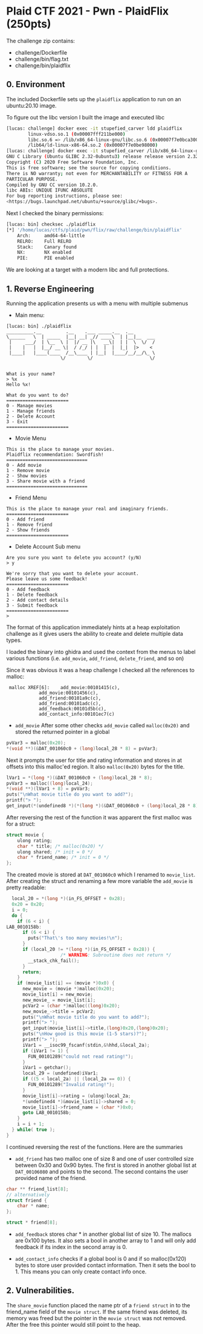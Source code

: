 # Plaid CTF 2021 - Pwn - PlaidFlix (250pts)
The challenge zip contains:

- challenge/Dockerfile
- challenge/bin/flag.txt
- challenge/bin/plaidflix

## 0. Environment
The included Dockerfile sets up the `plaidflix` application to run on an ubuntu:20.10 image.

To figure out the libc version I built the image and executed libc
```bash
[lucas: challenge] docker exec -it stupefied_carver ldd plaidflix
        linux-vdso.so.1 (0x00007fff211be000)
        libc.so.6 => /lib/x86_64-linux-gnu/libc.so.6 (0x00007f7e0bca3000)
        /lib64/ld-linux-x86-64.so.2 (0x00007f7e0be98000)
[lucas: challenge] docker exec -it stupefied_carver /lib/x86_64-linux-gnu/libc.so.6 
GNU C Library (Ubuntu GLIBC 2.32-0ubuntu3) release release version 2.32.
Copyright (C) 2020 Free Software Foundation, Inc.
This is free software; see the source for copying conditions.
There is NO warranty; not even for MERCHANTABILITY or FITNESS FOR A
PARTICULAR PURPOSE.
Compiled by GNU CC version 10.2.0.
libc ABIs: UNIQUE IFUNC ABSOLUTE
For bug reporting instructions, please see:
<https://bugs.launchpad.net/ubuntu/+source/glibc/+bugs>.
```

Next I checked the binary permissions:
```bash
[lucas: bin] checksec ./plaidflix
[*] '/home/lucas/ctfs/plaid/pwn/flix/raw/challenge/bin/plaidflix'
    Arch:     amd64-64-little
    RELRO:    Full RELRO
    Stack:    Canary found
    NX:       NX enabled
    PIE:      PIE enabled
```

We are looking at a target with a modern libc and full protections.

## 1. Reverse Engineering

Running the application presents us with a menu with multiple submenus

- Main menu:
```text
[lucas: bin] ./plaidflix 
__________.__         .__    .___ _____.__  .__        
\______   \  | _____  |__| __| _// ____\  | |__|__  ___
 |     ___/  | \__  \ |  |/ __ |\   __\|  | |  \  \/  /
 |    |   |  |__/ __ \|  / /_/ | |  |  |  |_|  |>    < 
 |____|   |____(____  /__\____ | |__|  |____/__/__/\_ \
                    \/        \/                     \/


What is your name?
> %x
Hello %x!

What do you want to do?
=======================
0 - Manage movies
1 - Manage friends
2 - Delete Account
3 - Exit
=======================
```

- Movie Menu
```text
This is the place to manage your movies.
Plaidflix recommendation: Swordfish!
==============================
0 - Add movie
1 - Remove movie
2 - Show movies
3 - Share movie with a friend
==============================
```
- Friend Menu
```text
This is the place to manage your real and imaginary friends.
=======================
0 - Add friend
1 - Remove friend
2 - Show friends
=======================
```

- Delete Account Sub menu
```text
Are you sure you want to delete you account? (y/N)
> y

We're sorry that you want to delete your account.
Please leave us some feedback!
=======================
0 - Add feedback
1 - Delete feedback
2 - Add contact details
3 - Submit feedback
=======================
> 
```

The format of this application immediately hints at a heap exploitation challenge as it gives users
the ability to create and delete multiple data types.

I loaded the binary into ghidra and used the context from the menus to label various functions (i.e. `add_movie`, `add_friend`, `delete_friend`, and so on)

Since it was obvious it was a heap challenge I checked all the references to malloc:
```
 malloc	XREF[6]:	add_movie:00101415(c), 
			add_movie:00101456(c), 
			add_friend:00101a9c(c), 
			add_friend:00101adc(c), 
			add_feedback:00101d5b(c), 
			add_contact_info:00101ec7(c)  
```

- `add_movie` 
After some other checks `add_movie` called `malloc(0x20)` and stored the returned pointer in a global
```c
pvVar3 = malloc(0x20);
*(void **)(&DAT_001060c0 + (long)local_28 * 8) = pvVar3;
```

Next it prompts the user for title and rating information and stores in at offsets into this malloc'ed region.
It also `malloc(0x20)` bytes for the title. 
```c
lVar1 = *(long *)(&DAT_001060c0 + (long)local_28 * 8);
pvVar3 = malloc((long)local_24);
*(void **)(lVar1 + 8) = pvVar3;
puts("\nWhat movie title do you want to add?");
printf("> ");
get_input(*(undefined8 *)(*(long *)(&DAT_001060c0 + (long)local_28 * 8) + 8),(long)local_24, (long)local_24);
```

After reversing the rest of the function it was apparent the first malloc was for a struct:
```c
struct movie {
    ulong rating;
    char * title; /* malloc(0x20) */
    ulong shared; /* init = 0 */
    char * friend_name; /* init = 0 */
};
```

The created movie is stored at `DAT_001060c0` which I renamed to `movie_list`. After creating the struct and renaming
a few more variable the `add_movie` is pretty readable:
```c 
  local_20 = *(long *)(in_FS_OFFSET + 0x28);
  0x20 = 0x20;
  i = 0;
  do {
    if (6 < i) {
LAB_0010158b:
      if (6 < i) {
        puts("That\'s too many movies!\n");
      }
      if (local_20 != *(long *)(in_FS_OFFSET + 0x28)) {
                    /* WARNING: Subroutine does not return */
        __stack_chk_fail();
      }
      return;
    }
    if (movie_list[i] == (movie *)0x0) {
      new_movie = (movie *)malloc(0x20);
      movie_list[i] = new_movie;
      new_movie_ = movie_list[i];
      pcVar2 = (char *)malloc((long)0x20);
      new_movie_->title = pcVar2;
      puts("\nWhat movie title do you want to add?");
      printf("> ");
      get_input(movie_list[i]->title,(long)0x20,(long)0x20);
      puts("\nHow good is this movie (1-5 stars)?");
      printf("> ");
      iVar1 = __isoc99_fscanf(stdin,&%hhd,&local_2a);
      if (iVar1 != 1) {
        FUN_00101289("could not read rating!");
      }
      iVar1 = getchar();
      local_29 = (undefined)iVar1;
      if ((5 < local_2a) || (local_2a == 0)) {
        FUN_00101289("Invalid rating!");
      }
      movie_list[i]->rating = (ulong)local_2a;
      *(undefined4 *)&movie_list[i]->shared = 0;
      movie_list[i]->friend_name = (char *)0x0;
      goto LAB_0010158b;
    }
    i = i + 1;
  } while( true );
}
```

I continued reversing the rest of the functions. Here are the summaries

- `add_friend` has two malloc one of size 8 and one of user controlled size between 0x30 and 0x90 bytes. The first is stored in another global list at `DAT_00106080` and points to the second. The second contains the user provided name of the friend. 
```c
char ** friend_list[8];
// alternatively
struct friend {
	char * name;
};

struct * friend[8];
```

- `add_feedback` stores char * in another global list of size 10. The mallocs are 0x100 bytes. It also sets a bool in another
array to 1 and will only add feedback if its index in the second array is 0.

- `add_contact_info` checks if a global bool is 0 and if so malloc(0x120) bytes to store user provided contact information. Then it sets the bool to 1. This means you can only create contact info once.

## 2. Vulnerabilities.
The `share_movie` function placed the name ptr of a `friend struct` in to the friend\_name field of the `movie struct`.
If the same friend was deleted, its memory was freed but the pointer in the `movie struct` was not removed. After the free
this pointer would still point to the heap.
